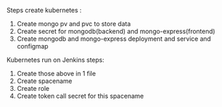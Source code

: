 Steps create kubernetes :
1. Create mongo pv and pvc to store data
2. Create secret for mongodb(backend) and mongo-express(frontend)
3. Create mongodb and mongo-express deployment and service and configmap

Kubernetes run on Jenkins steps:
1. Create those above in 1 file
2. Create spacename
3. Create role 
4. Create token call secret for this spacename
